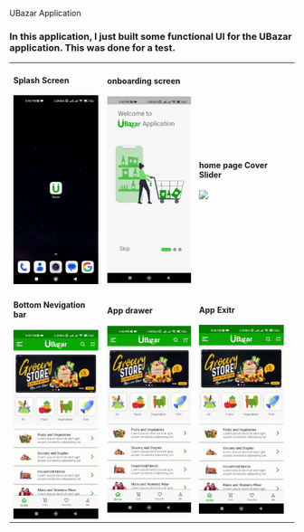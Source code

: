 UBazar Application

<h3>In this application, I just built some functional UI for the UBazar application. This was done for a test.</h3>


<table style="width:100%">
  <tr>
    <td><h4>Splash Screen</h4>
<img src="output/splash_screen.gif" hight="300" width="150"/></td>
    <td><h4>onboarding screen</h4>
<img src="output/onboarding_screen.gif" hight="300" width="150"/></td>
    <td><h4>home page Cover Slider</h4>
<img src="output/home_page_cover_slider.gif" hight="300" width="150"/><br></td>
  </tr>
  
  <tr>
    <td><h4>Bottom Nevigation bar</h4>
<img src="output/bottom_nevigation_bar.gif"  hight="300" width="150"/></td>
    <td><h4>App drawer</h4>
<img src="output/app_drawer.gif" hight="300" width="150"/><br></td>
    <td><h4>App Exitr</h4>
<img src="output/app_exit.gif"  hight="300" width="150"/></td>
  </tr>
</table>

